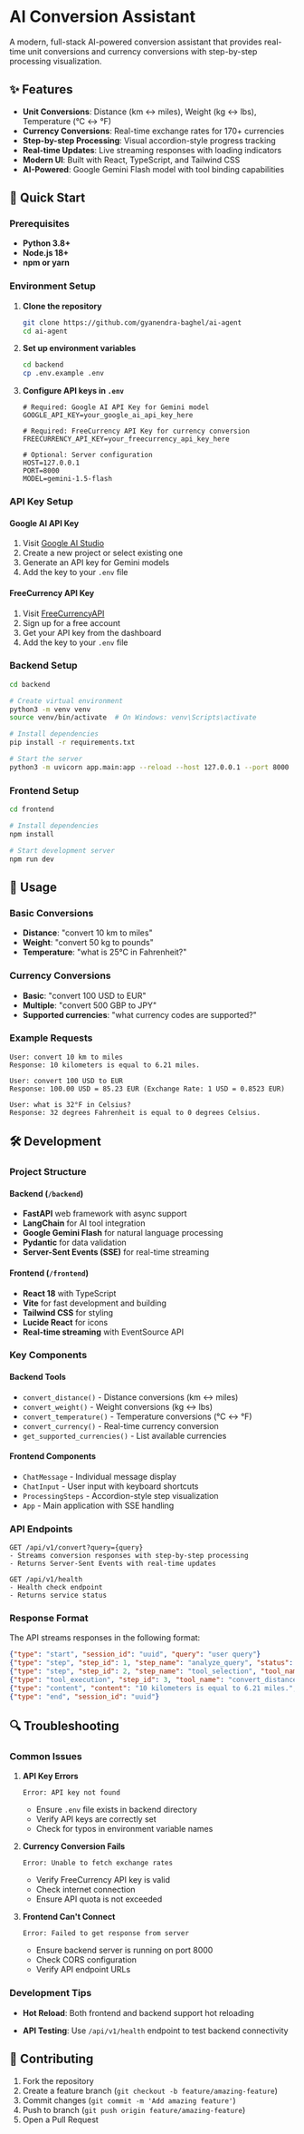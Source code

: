 # AI Conversion Assistant

A modern, full-stack AI-powered conversion assistant that provides real-time unit conversions and currency conversions with step-by-step processing visualization.

## ✨ Features

- **Unit Conversions**: Distance (km ↔ miles), Weight (kg ↔ lbs), Temperature (°C ↔ °F)
- **Currency Conversions**: Real-time exchange rates for 170+ currencies
- **Step-by-step Processing**: Visual accordion-style progress tracking
- **Real-time Updates**: Live streaming responses with loading indicators
- **Modern UI**: Built with React, TypeScript, and Tailwind CSS
- **AI-Powered**: Google Gemini Flash model with tool binding capabilities

## 🚀 Quick Start

### Prerequisites

- **Python 3.8+**
- **Node.js 18+**
- **npm or yarn**

### Environment Setup

1. **Clone the repository**

   ```bash
   git clone https://github.com/gyanendra-baghel/ai-agent
   cd ai-agent
   ```

2. **Set up environment variables**

   ```bash
   cd backend
   cp .env.example .env
   ```

3. **Configure API keys in `.env`**

   ```env
   # Required: Google AI API Key for Gemini model
   GOOGLE_API_KEY=your_google_ai_api_key_here

   # Required: FreeCurrency API Key for currency conversion
   FREECURRENCY_API_KEY=your_freecurrency_api_key_here

   # Optional: Server configuration
   HOST=127.0.0.1
   PORT=8000
   MODEL=gemini-1.5-flash
   ```

### API Key Setup

#### Google AI API Key

1. Visit [Google AI Studio](https://aistudio.google.com/)
2. Create a new project or select existing one
3. Generate an API key for Gemini models
4. Add the key to your `.env` file

#### FreeCurrency API Key

1. Visit [FreeCurrencyAPI](https://freecurrencyapi.com/)
2. Sign up for a free account
3. Get your API key from the dashboard
4. Add the key to your `.env` file

### Backend Setup

```bash
cd backend

# Create virtual environment
python3 -m venv venv
source venv/bin/activate  # On Windows: venv\Scripts\activate

# Install dependencies
pip install -r requirements.txt

# Start the server
python3 -m uvicorn app.main:app --reload --host 127.0.0.1 --port 8000
```

### Frontend Setup

```bash
cd frontend

# Install dependencies
npm install

# Start development server
npm run dev
```

## 🔧 Usage

### Basic Conversions

- **Distance**: "convert 10 km to miles"
- **Weight**: "convert 50 kg to pounds"
- **Temperature**: "what is 25°C in Fahrenheit?"

### Currency Conversions

- **Basic**: "convert 100 USD to EUR"
- **Multiple**: "convert 500 GBP to JPY"
- **Supported currencies**: "what currency codes are supported?"

### Example Requests

```
User: convert 10 km to miles
Response: 10 kilometers is equal to 6.21 miles.

User: convert 100 USD to EUR
Response: 100.00 USD = 85.23 EUR (Exchange Rate: 1 USD = 0.8523 EUR)

User: what is 32°F in Celsius?
Response: 32 degrees Fahrenheit is equal to 0 degrees Celsius.
```

## 🛠️ Development

### Project Structure

#### Backend (`/backend`)

- **FastAPI** web framework with async support
- **LangChain** for AI tool integration
- **Google Gemini Flash** for natural language processing
- **Pydantic** for data validation
- **Server-Sent Events (SSE)** for real-time streaming

#### Frontend (`/frontend`)

- **React 18** with TypeScript
- **Vite** for fast development and building
- **Tailwind CSS** for styling
- **Lucide React** for icons
- **Real-time streaming** with EventSource API

### Key Components

#### Backend Tools

- `convert_distance()` - Distance conversions (km ↔ miles)
- `convert_weight()` - Weight conversions (kg ↔ lbs)
- `convert_temperature()` - Temperature conversions (°C ↔ °F)
- `convert_currency()` - Real-time currency conversion
- `get_supported_currencies()` - List available currencies

#### Frontend Components

- `ChatMessage` - Individual message display
- `ChatInput` - User input with keyboard shortcuts
- `ProcessingSteps` - Accordion-style step visualization
- `App` - Main application with SSE handling

### API Endpoints

```
GET /api/v1/convert?query={query}
- Streams conversion responses with step-by-step processing
- Returns Server-Sent Events with real-time updates

GET /api/v1/health
- Health check endpoint
- Returns service status
```

### Response Format

The API streams responses in the following format:

```json
{"type": "start", "session_id": "uuid", "query": "user query"}
{"type": "step", "step_id": 1, "step_name": "analyze_query", "status": "processing"}
{"type": "step", "step_id": 2, "step_name": "tool_selection", "tool_name": "convert_distance", "status": "completed"}
{"type": "tool_execution", "step_id": 3, "tool_name": "convert_distance", "result": "6.21371"}
{"type": "content", "content": "10 kilometers is equal to 6.21 miles.", "step_id": 4}
{"type": "end", "session_id": "uuid"}
```

## 🔍 Troubleshooting

### Common Issues

1. **API Key Errors**

   ```
   Error: API key not found
   ```

   - Ensure `.env` file exists in backend directory
   - Verify API keys are correctly set
   - Check for typos in environment variable names

2. **Currency Conversion Fails**

   ```
   Error: Unable to fetch exchange rates
   ```

   - Verify FreeCurrency API key is valid
   - Check internet connection
   - Ensure API quota is not exceeded

3. **Frontend Can't Connect**
   ```
   Error: Failed to get response from server
   ```
   - Ensure backend server is running on port 8000
   - Check CORS configuration
   - Verify API endpoint URLs

### Development Tips

- **Hot Reload**: Both frontend and backend support hot reloading
<!-- - **Logging**: Check browser console and terminal for detailed error messages -->
- **API Testing**: Use `/api/v1/health` endpoint to test backend connectivity

## 🤝 Contributing

1. Fork the repository
2. Create a feature branch (`git checkout -b feature/amazing-feature`)
3. Commit changes (`git commit -m 'Add amazing feature'`)
4. Push to branch (`git push origin feature/amazing-feature`)
5. Open a Pull Request
